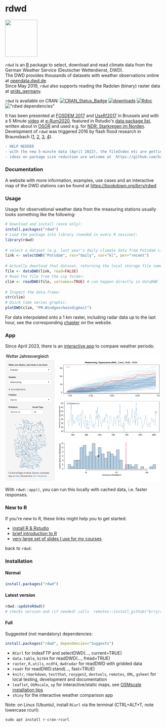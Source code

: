 # rdwd
<img src="https://github.com/brry/rdwd/raw/master/misc/hex/hex.png" width="104" height="120">

`rdwd` is an [R](https://www.r-project.org/) package to select, download and read climate data from the 
German Weather Service (Deutscher Wetterdienst, DWD).  
The DWD provides thousands of datasets with weather observations online at 
[opendata.dwd.de](https://opendata.dwd.de/climate_environment/CDC/observations_germany/climate/).  
Since May 2019, `rdwd` also supports reading the Radolan (binary) raster data at 
[grids_germany](https://opendata.dwd.de/climate_environment/CDC/grids_germany/).

`rdwd` is available on CRAN:
[![CRAN_Status_Badge](http://www.r-pkg.org/badges/version-last-release/rdwd)](https://cran.r-project.org/package=rdwd) 
[![downloads](http://cranlogs.r-pkg.org/badges/rdwd)](https://www.r-pkg.org/services)
[![Rdoc](http://www.rdocumentation.org/badges/version/rdwd)](https://www.rdocumentation.org/packages/rdwd)
!["rdwd dependencies"](https://tinyverse.netlify.com/badge/rdwd)

It has been presented at [FOSDEM 2017](https://archive.fosdem.org/2017/schedule/event/geo_weather/)
and [UseR!2017](https://user2017.sched.com/event/Axr3/rdwd-manage-german-weather-observations) in Brussels and with a 5 Minute [video](https://youtu.be/KOYZPMMgiHo?t=233) at [e-Rum2020](https://milano-r.github.io/erum2020program/lightning-talks.html#rdwd-r-interface-to-german-weather-service-data),
featured in Rstudio's [data package list](https://rviews.rstudio.com/2017/02/17/january-new-data-packages), 
written about in [OSOR](https://joinup.ec.europa.eu/collection/open-source-observatory-osor/news/study-german-weather-data) and used e.g. for
[NDR: Starkregen im Norden](https://story.ndr.de/starkregen-im-norden/index.html).
Development of `rdwd` was triggered 2016 by flash flood research in Braunsbach 
([1](https://www.uni-potsdam.de/en/natriskchange/qualification-program/task-force-braunsbach-flash-flood-2016), [2](https://doi.org/10.1016/j.scitotenv.2018.02.241),
[3](https://doi.org/10.5675/HyWa_2017,3_1),
[4](https://publishup.uni-potsdam.de/frontdoor/index/index/docId/39488)).


```diff
- HELP NEEDED
- with the new 5-minute data (April 2022), the fileIndex etc are getting very big.
- ideas on package size reduction are welcome at  https://github.com/brry/rdwd/issues/35
```

### Documentation

A website with more information, examples, use cases and an interactive map of the DWD stations
can be found at <https://bookdown.org/brry/rdwd>


### Usage

Usage for observational weather data from the measuring stations usually looks something like the following:

```R
# Download and install (once only):
install.packages("rdwd")
# Load the package into library (needed in every R session):
library(rdwd)

# select a dataset (e.g. last year's daily climate data from Potsdam city):
link <- selectDWD("Potsdam", res="daily", var="kl", per="recent")

# Actually download that dataset, returning the local storage file name:
file <- dataDWD(link, read=FALSE)
# Read the file from the zip folder:
clim <- readDWD(file, varnames=TRUE) # can happen directly in dataDWD

# Inspect the data.frame:
str(clim)
# Quick time series graphic:
plotDWD(clim, "FM.Windgeschwindigkeit")
```

For data interpolated onto a 1 km raster, including radar data up to the last hour,
see the corresponding [chapter](https://bookdown.org/brry/rdwd/raster-data.html) on the website.


### App
Since April 2023, there is an [interactive app](https://brry.shinyapps.io/wetter/) to compare weather periods:

<img src="https://github.com/brry/rdwd/raw/master/misc/app.png" width="577" height="415">

With `rdwd::app()`, you can run this locally with cached data, i.e. faster responses.

### New to R

If you're new to R, these links might help you to get started:

- [install R & Rstudio](https://github.com/brry/course/#install)
- [brief introduction to R](https://github.com/brry/hour)
- [very large set of slides I use for my courses](https://github.com/brry/course/#slides)

back to `rdwd`:


### Installation

#### Normal
```R
install.packages("rdwd")
```

#### Latest version
```R
rdwd::updateRdwd()
# checks version and (if needed) calls  remotes::install_github("brry/rdwd", build_vignettes=TRUE)
```

#### Full
Suggested (not mandatory) dependencies:  
```R
install.packages("rdwd", dependencies="Suggests") 
```

- `RCurl` for indexFTP and selectDWD(..., current=TRUE)
- `data.table`, `bit64` for readDWD(..., fread=TRUE)
- `raster`, `R.utils`, `ncdf4`, `dwdradar` for readDWD with gridded data
- `readr` for readDWD.stand(..., fast=TRUE)
- `knitr`, `rmarkdown`, `testthat`, `roxygen2`, `devtools`, `remotes`, `XML`, `gsheet` for local testing, development and documentation
- `leaflet`, `OSMscale`, `sp` for interactive/static maps, see [OSMscale installation tips](https://github.com/brry/OSMscale#installation)
- `shiny` for the interactive weather comparison app

Note: on Linux (Ubuntu), install `RCurl` via the terminal (CTRL+ALT+T, note lowercase rcurl):
```
sudo apt install r-cran-rcurl
```
